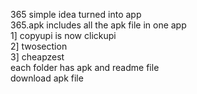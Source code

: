 365 simple idea turned into app\
365.apk includes all the apk file in one app\
1] copyupi is now clickupi\
2] twosection\
3] cheapzest\
each folder has apk and readme file\
download apk file
